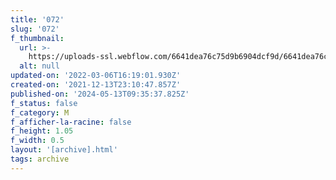 ```yaml
---
title: '072'
slug: '072'
f_thumbnail:
  url: >-
    https://uploads-ssl.webflow.com/6641dea76c75d9b6904dcf9d/6641dea76c75d9b6904dd216_072.jpg
  alt: null
updated-on: '2022-03-06T16:19:01.930Z'
created-on: '2021-12-13T23:10:47.857Z'
published-on: '2024-05-13T09:35:37.825Z'
f_status: false
f_category: M
f_afficher-la-racine: false
f_height: 1.05
f_width: 0.5
layout: '[archive].html'
tags: archive
---
```



